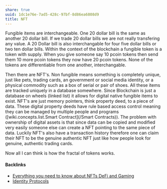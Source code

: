 ```yaml
---
share: true
uuid: 1dc1e76e-7ad5-428c-97bf-8d86ea6808d9
title: NFT
---
```

Fungible items are interchangeable. One 20 dollar bill is the same as another 20 dollar bill. If we trade 20 dollar bills we are not really transfering any value. A 20 Dollar bill is also interchangable for four five dollar bills or two ten dollar bills. Within the context of the blockchain a fungible token is a token with supply. When you give someone say 10 pcoin tokens then send them 10 more pcoin tokens they now have 20 pcoin tokens. None of the tokens are differentiable from one another, interchangable.

Then there are NFT's. Non fungible means something is completely unique, just like pets, trading cards, an government or social media identity, or a physical commodity such as a box of serial or pair of shoes. All these items are tracked uniquely in a database somewhere. Since Blockchain is just a database on wheels (linked list) it allows for digital native fungible items to exist. NFT's are just memory pointers, think property deed, to a piece of data. These digital property deeds have rule based access control meaning they can be managed by multiple people and programs ([wiki.concepts.list.Smart Contract](/Smart Contracts)). The problem with ownership of digital assets is that since data can be copied and modified very easily someone else can create a NFT pointing to the same piece of data. Luckily NFT's also have a transaction history therefore one can claim their NFT to be the genuine authentic NFT just like how people look for genuine, authentic trading cards.

Now all I can think is how the fractal of tokens works.

#### Backlinks

* [Everything you need to know about NFTs  DeFi  and Gaming](/6ce495cd-8c66-4732-9c9e-7813000405d6)
* [Identity Protocols](/197d37c9-dd58-4222-8c98-9f63c043a77b)